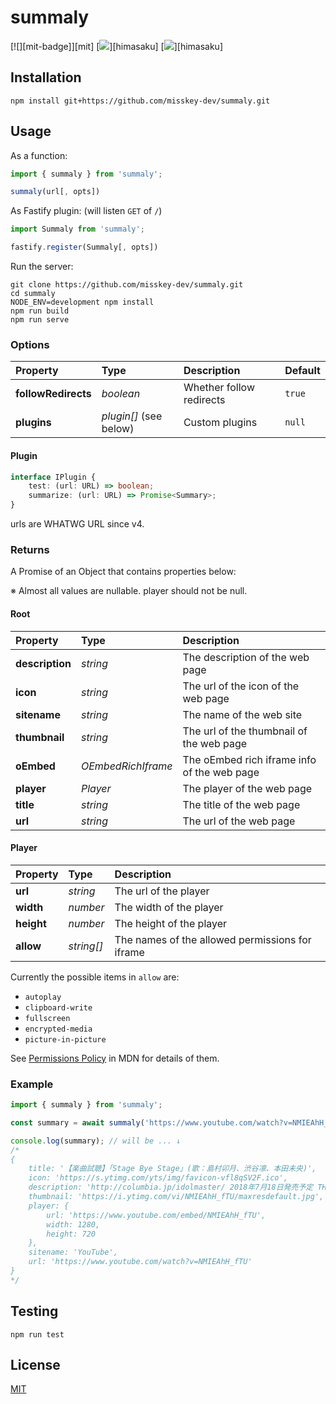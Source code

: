 summaly
================================================================

[![][mit-badge]][mit]
[![][himawari-badge]][himasaku]
[![][sakurako-badge]][himasaku]

Installation
----------------------------------------------------------------
```
npm install git+https://github.com/misskey-dev/summaly.git
```

Usage
----------------------------------------------------------------
As a function:

```javascript
import { summaly } from 'summaly';

summaly(url[, opts])
```

As Fastify plugin:
(will listen `GET` of `/`)

```javascript
import Summaly from 'summaly';

fastify.register(Summaly[, opts])
```

Run the server:

```
git clone https://github.com/misskey-dev/summaly.git
cd summaly
NODE_ENV=development npm install
npm run build
npm run serve
```

### Options

| Property            | Type                   | Description              | Default |
| :------------------ | :--------------------- | :----------------------- | :------ |
| **followRedirects** | *boolean*              | Whether follow redirects | `true`  |
| **plugins**         | *plugin[]* (see below) | Custom plugins           | `null`  |

#### Plugin

``` typescript
interface IPlugin {
	test: (url: URL) => boolean;
	summarize: (url: URL) => Promise<Summary>;
}
```

urls are WHATWG URL since v4.

### Returns

A Promise of an Object that contains properties below:

※ Almost all values are nullable. player should not be null.

#### Root

| Property        | Type               | Description                                 |
| :-------------- | :-------           | :------------------------------------------ |
| **description** | *string*           | The description of the web page             |
| **icon**        | *string*           | The url of the icon of the web page         |
| **sitename**    | *string*           | The name of the web site                    |
| **thumbnail**   | *string*           | The url of the thumbnail of the web page    |
| **oEmbed**      | *OEmbedRichIframe* | The oEmbed rich iframe info of the web page |
| **player**      | *Player*           | The player of the web page                  |
| **title**       | *string*           | The title of the web page                   |
| **url**         | *string*           | The url of the web page                     |

#### Player

| Property        | Type       | Description                                     |
| :-------------- | :--------- | :---------------------------------------------- |
| **url**         | *string*   | The url of the player                           |
| **width**       | *number*   | The width of the player                         |
| **height**      | *number*   | The height of the player                        |
| **allow**       | *string[]* | The names of the allowed permissions for iframe |

Currently the possible items in `allow` are:

* `autoplay`
* `clipboard-write`
* `fullscreen`
* `encrypted-media`
* `picture-in-picture`

See [Permissions Policy](https://developer.mozilla.org/en-US/docs/Web/HTTP/Permissions_Policy) in MDN for details of them.

### Example

``` javascript
import { summaly } from 'summaly';

const summary = await summaly('https://www.youtube.com/watch?v=NMIEAhH_fTU');

console.log(summary); // will be ... ↓
/*
{
	title: '【楽曲試聴】「Stage Bye Stage」(歌：島村卯月、渋谷凛、本田未央)',
	icon: 'https://s.ytimg.com/yts/img/favicon-vfl8qSV2F.ico',
	description: 'http://columbia.jp/idolmaster/ 2018年7月18日発売予定 THE IDOLM@STER CINDERELLA GIRLS CG STAR LIVE Stage Bye Stage 歌：島村卯月、渋谷凛、本田未央 COCC-17495［CD1枚組］ ￥1,200＋税 収録内容 Tr...',
	thumbnail: 'https://i.ytimg.com/vi/NMIEAhH_fTU/maxresdefault.jpg',
	player: {
		url: 'https://www.youtube.com/embed/NMIEAhH_fTU',
		width: 1280,
		height: 720
	},
	sitename: 'YouTube',
	url: 'https://www.youtube.com/watch?v=NMIEAhH_fTU'
}
*/
```

Testing
----------------------------------------------------------------
`npm run test`

License
----------------------------------------------------------------
[MIT](LICENSE)

[himawari-badge]: https://img.shields.io/badge/%E5%8F%A4%E8%B0%B7-%E5%90%91%E6%97%A5%E8%91%B5-1684c5.svg?style=flat-square
[sakurako-badge]: https://img.shields.io/badge/%E5%A4%A7%E5%AE%A4-%E6%AB%BB%E5%AD%90-efb02a.svg?style=flat-square
